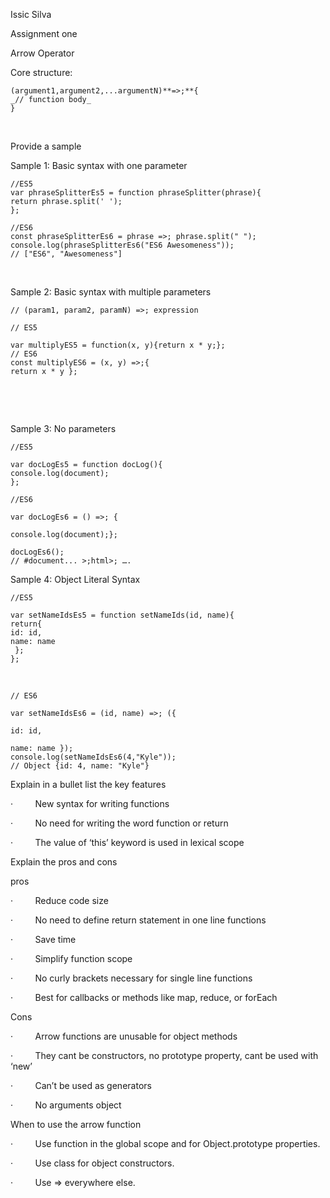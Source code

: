 Issic Silva

Assignment one 

Arrow Operator

Core structure:

    (argument1,argument2,...argumentN)**=>;**{
    _// function body_
    }

 

Provide a sample

Sample 1: Basic syntax with one parameter

    //ES5
    var phraseSplitterEs5 = function phraseSplitter(phrase){
    return phrase.split(' ');
    };

    //ES6
    const phraseSplitterEs6 = phrase =>; phrase.split(" ");
    console.log(phraseSplitterEs6("ES6 Awesomeness"));
    // ["ES6", "Awesomeness"]

 


Sample 2: Basic syntax with multiple parameters

    // (param1, param2, paramN) =>; expression

    // ES5

    var multiplyES5 = function(x, y){return x * y;};
    // ES6
    const multiplyES6 = (x, y) =>;{
    return x * y };

 

 

Sample 3: No parameters

    //ES5

    var docLogEs5 = function docLog(){
    console.log(document);
    };

    //ES6

    var docLogEs6 = () =>; {

    console.log(document);};

    docLogEs6();
    // #document... >;html>; ….

Sample 4: Object Literal Syntax

    //ES5

    var setNameIdsEs5 = function setNameIds(id, name){
    return{
    id: id,
    name: name
     };
    };

 

    // ES6

    var setNameIdsEs6 = (id, name) =>; ({

    id: id,

    name: name });
    console.log(setNameIdsEs6(4,"Kyle"));
    // Object {id: 4, name: "Kyle"}

Explain in a bullet list the key features

·        
New syntax for writing functions

·        
No need for writing the word function or return

·        
The value of ‘this’ keyword is used in lexical scope

Explain the pros and cons

pros

·        
Reduce code size

·        
No need to define return statement in one line
functions

·        
Save time

·        
Simplify function scope

·        
No curly brackets necessary for single line
functions

·        
Best for callbacks or methods like map, reduce,
or forEach

Cons

·        
Arrow functions are unusable for object methods

·        
They cant be constructors, no prototype
property, cant be used with ‘new’

·        
Can’t be used as generators

·        
No arguments object

When to use the arrow function

·        
Use function in the global scope and for Object.prototype
properties.

·        
Use class for object constructors.

·        
Use =&gt; everywhere else.